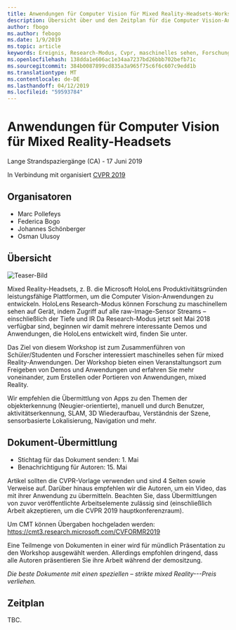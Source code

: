 ```yaml
---
title: Anwendungen für Computer Vision für Mixed Reality-Headsets-Workshop an CVPR 2019
description: Übersicht über und den Zeitplan für die Computer Vision-Anwendungen für Mixed Reality-Headsets Workshop, bei der Konferenz CVPR Juni 2019 übermittelt werden soll.
author: fbogo
ms.author: febogo
ms.date: 1/9/2019
ms.topic: article
keywords: Ereignis, Research-Modus, Cvpr, maschinelles sehen, Forschung, HoloLens
ms.openlocfilehash: 138dda1e606ac1e34aa7237bd26bbb702befb71c
ms.sourcegitcommit: 384b0087899cd835a3a965f75c6f6c607c9edd1b
ms.translationtype: MT
ms.contentlocale: de-DE
ms.lasthandoff: 04/12/2019
ms.locfileid: "59593784"
---
```

# <a name="computer-vision-applications-for-mixed-reality-headsets"></a>Anwendungen für Computer Vision für Mixed Reality-Headsets
Lange Strandspaziergänge (CA) - 17 Juni 2019

In Verbindung mit organisiert [CVPR 2019](http://cvpr2019.thecvf.com/)

## <a name="organizers"></a>Organisatoren
* Marc Pollefeys
* Federica Bogo
* Johannes Schönberger
* Osman Ulusoy

## <a name="overview"></a>Übersicht

![Teaser-Bild](images/cvpr2019_teaser.jpg)

Mixed Reality-Headsets, z. B. die Microsoft HoloLens Produktivitätsgründen leistungsfähige Plattformen, um die Computer Vision-Anwendungen zu entwickeln. HoloLens Research-Modus können Forschung zu maschinellem sehen auf Gerät, indem Zugriff auf alle raw-Image-Sensor Streams – einschließlich der Tiefe und IR Da Research-Modus jetzt seit Mai 2018 verfügbar sind, beginnen wir damit mehrere interessante Demos und Anwendungen, die HoloLens entwickelt wird, finden Sie unter. 

Das Ziel von diesem Workshop ist zum Zusammenführen von Schüler/Studenten und Forscher interessiert maschinelles sehen für mixed Reality-Anwendungen. Der Workshop bieten einen Veranstaltungsort zum Freigeben von Demos und Anwendungen und erfahren Sie mehr voneinander, zum Erstellen oder Portieren von Anwendungen, mixed Reality. 

Wir empfehlen die Übermittlung von Apps zu den Themen der objekterkennung (Neugier-orientierte), manuell und durch Benutzer, aktivitätserkennung, SLAM, 3D Wiederaufbau, Verständnis der Szene, sensorbasierte Lokalisierung, Navigation und mehr.

## <a name="paper-submission"></a>Dokument-Übermittlung
* Stichtag für das Dokument senden: 1. Mai
* Benachrichtigung für Autoren: 15. Mai

Artikel sollten die CVPR-Vorlage verwenden und sind 4 Seiten sowie Verweise auf. Darüber hinaus empfehlen wir die Autoren, um ein Video, das mit ihrer Anwendung zu übermitteln.
Beachten Sie, dass Übermittlungen von zuvor veröffentlichte Arbeitselemente zulässig sind (einschließlich Arbeit akzeptieren, um die CVPR 2019 hauptkonferenzraum). 

Um CMT können Übergaben hochgeladen werden: https://cmt3.research.microsoft.com/CVFORMR2019

Eine Teilmenge von Dokumenten in einer wird für mündlich Präsentation zu den Workshop ausgewählt werden. Allerdings empfohlen dringend, dass alle Autoren präsentieren Sie ihre Arbeit während der demositzung.

_Die beste Dokumente mit einen speziellen – strikte mixed Reality---Preis verliehen._

## <a name="schedule"></a>Zeitplan
TBC.
